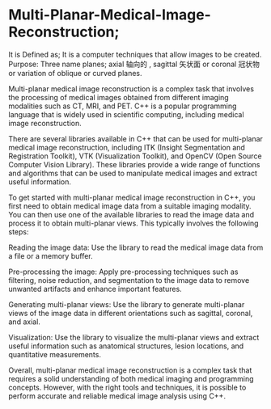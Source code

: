 # Multi-Planar-Medical-Image-Reconstruction;
It is Defined as; It is a computer techniques that allow images to be created.
Purpose: Three name planes; axial 轴向的 , sagittal 矢状面 or coronal 冠状物 or variation of oblique or curved planes.

Multi-planar medical image reconstruction is a complex task that involves the processing of medical images obtained from different imaging modalities such as CT, MRI, and PET. C++ is a popular programming language that is widely used in scientific computing, including medical image reconstruction.

There are several libraries available in C++ that can be used for multi-planar medical image reconstruction, including ITK (Insight Segmentation and Registration Toolkit), VTK (Visualization Toolkit), and OpenCV (Open Source Computer Vision Library). These libraries provide a wide range of functions and algorithms that can be used to manipulate medical images and extract useful information.

To get started with multi-planar medical image reconstruction in C++, you first need to obtain medical image data from a suitable imaging modality. You can then use one of the available libraries to read the image data and process it to obtain multi-planar views. This typically involves the following steps:

Reading the image data: Use the library to read the medical image data from a file or a memory buffer.

Pre-processing the image: Apply pre-processing techniques such as filtering, noise reduction, and segmentation to the image data to remove unwanted artifacts and enhance important features.

Generating multi-planar views: Use the library to generate multi-planar views of the image data in different orientations such as sagittal, coronal, and axial.

Visualization: Use the library to visualize the multi-planar views and extract useful information such as anatomical structures, lesion locations, and quantitative measurements.

Overall, multi-planar medical image reconstruction is a complex task that requires a solid understanding of both medical imaging and programming concepts. However, with the right tools and techniques, it is possible to perform accurate and reliable medical image analysis using C++.
